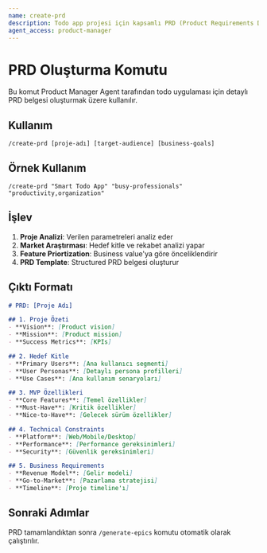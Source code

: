 ```yaml
---
name: create-prd
description: Todo app projesi için kapsamlı PRD (Product Requirements Document) oluşturur
agent_access: product-manager
---
```


# PRD Oluşturma Komutu

Bu komut Product Manager Agent tarafından todo uygulaması için detaylı PRD belgesi oluşturmak üzere kullanılır.

## Kullanım
```
/create-prd [proje-adı] [target-audience] [business-goals]
```

## Örnek Kullanım
```
/create-prd "Smart Todo App" "busy-professionals" "productivity,organization"
```

## İşlev
1. **Proje Analizi**: Verilen parametreleri analiz eder
2. **Market Araştırması**: Hedef kitle ve rekabet analizi yapar
3. **Feature Priortization**: Business value'ya göre önceliklendirir
4. **PRD Template**: Structured PRD belgesi oluşturur

## Çıktı Formatı
```markdown
# PRD: [Proje Adı]

## 1. Proje Özeti
- **Vision**: [Product vision]
- **Mission**: [Product mission] 
- **Success Metrics**: [KPIs]

## 2. Hedef Kitle
- **Primary Users**: [Ana kullanıcı segmenti]
- **User Personas**: [Detaylı persona profilleri]
- **Use Cases**: [Ana kullanım senaryoları]

## 3. MVP Özellikleri
- **Core Features**: [Temel özellikler]
- **Must-Have**: [Kritik özellikler]
- **Nice-to-Have**: [Gelecek sürüm özellikler]

## 4. Technical Constraints
- **Platform**: [Web/Mobile/Desktop]
- **Performance**: [Performance gereksinimleri]
- **Security**: [Güvenlik gereksinimleri]

## 5. Business Requirements
- **Revenue Model**: [Gelir modeli]
- **Go-to-Market**: [Pazarlama stratejisi]
- **Timeline**: [Proje timeline'ı]
```

## Sonraki Adımlar
PRD tamamlandıktan sonra `/generate-epics` komutu otomatik olarak çalıştırılır.